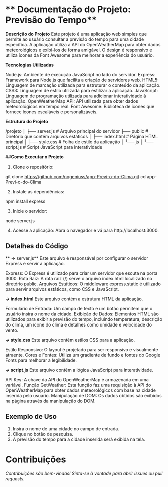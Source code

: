 # ** Documentação do Projeto: Previsão do Tempo**

**Descrição do Projeto**
  Este projeto é uma aplicação web simples que permite ao usuário consultar a previsão do tempo para uma cidade específica. A aplicação utiliza a API do OpenWeatherMap para obter dados meteorológicos e exibi-los de forma amigável. O design é responsivo e utiliza ícones da Font Awesome para melhorar a experiência do usuário.

**Tecnologias Utilizadas**

Node.js: Ambiente de execução JavaScript no lado do servidor.
Express: Framework para Node.js que facilita a criação de servidores web.
HTML5: Linguagem de marcação utilizada para estruturar o conteúdo da aplicação.
CSS3: Linguagem de estilo utilizada para estilizar a aplicação.
JavaScript: Linguagem de programação utilizada para adicionar interatividade à aplicação.
OpenWeatherMap API: API utilizada para obter dados meteorológicos em tempo real.
Font Awesome: Biblioteca de ícones que fornece ícones escaláveis e personalizáveis.

**Estrutura do Projeto**

/projeto
│
├── server.js          # Arquivo principal do servidor
├── public             # Diretório que contém arquivos estáticos
│   ├── index.html     # Página HTML principal
│   ├── style.css      # Folha de estilo da aplicação
│   └── js
│       └── script.js  # Script JavaScript para interatividade

##**Como Executar o Projeto**

1. Clone o repositório:

git clone https://github.com/nogeniuss/app-Previ-o-do-Clima.git
cd app-Previ-o-do-Clima

2. Instale as dependências:

npm install express

3. Inicie o servidor:

node server.js

4. Acesse a aplicação: Abra o navegador e vá para http://localhost:3000.

## **Detalhes do Código**

** -> server.js**
Este arquivo é responsável por configurar o servidor Express e servir a aplicação.

Express: O Express é utilizado para criar um servidor que escuta na porta 3000.
Rota Raiz: A rota raiz (/) serve o arquivo index.html localizado no diretório public.
Arquivos Estáticos: O middleware express.static é utilizado para servir arquivos estáticos, como CSS e JavaScript.

**-> index.html**
Este arquivo contém a estrutura HTML da aplicação.

Formulário de Entrada: Um campo de texto e um botão permitem que o usuário insira o nome da cidade.
Exibição de Dados: Elementos HTML são utilizados para exibir a previsão do tempo, incluindo temperatura, descrição do clima, um ícone do clima e detalhes como umidade e velocidade do vento.

**-> style.css**
Este arquivo contém estilos CSS para a aplicação.

Estilo Responsivo: O layout é projetado para ser responsivo e visualmente atraente.
Cores e Fontes: Utiliza um gradiente de fundo e fontes do Google Fonts para melhorar a legibilidade.

**-> script.js**
Este arquivo contém a lógica JavaScript para interatividade.

API Key: A chave da API do OpenWeatherMap é armazenada em uma variável.
Função GetWeather: Esta função faz uma requisição à API do OpenWeatherMap para obter dados meteorológicos com base na cidade inserida pelo usuário.
Manipulação de DOM: Os dados obtidos são exibidos na página através da manipulação do DOM.

## **Exemplo de Uso**
1. Insira o nome de uma cidade no campo de entrada.
2. Clique no botão de pesquisa.
3. A previsão do tempo para a cidade inserida será exibida na tela.

# **Contribuições**

_Contribuições são bem-vindas! Sinta-se à vontade para abrir issues ou pull requests._
